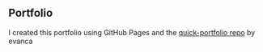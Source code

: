 ##  Portfolio

I created this portfolio using GitHub Pages and the [quick-portfolio repo](https://github.com/evanca/quick-portfolio) by evanca<br>
<br>

